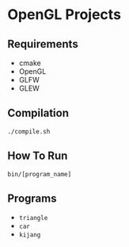 # OpenGL Projects
## Requirements
- cmake
- OpenGL
- GLFW
- GLEW

## Compilation
`./compile.sh`

## How To Run
`bin/[program_name]`

## Programs
- `triangle`
- `car`
- `kijang`